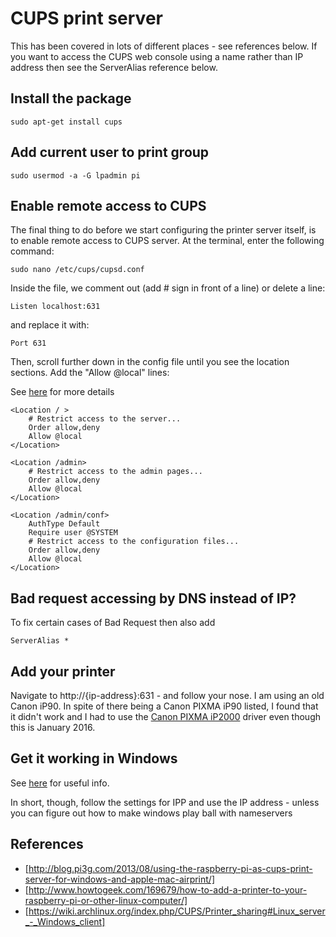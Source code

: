# CUPS print server
This has been covered in lots of different places - see references below.
If you want to access the CUPS web console using a name rather than IP address then see the
ServerAlias reference below.

## Install the package
    sudo apt-get install cups

## Add current user to print group
    sudo usermod -a -G lpadmin pi

## Enable remote access to CUPS
The final thing to do before we start configuring the printer server itself, is to enable 
remote access to CUPS server. At the terminal, enter the following command:

    sudo nano /etc/cups/cupsd.conf

Inside the file, we comment out (add # sign in front of a line) or delete a line:

    Listen localhost:631

and replace it with:

    Port 631

Then, scroll further down in the config file until you see the 
location sections. Add the "Allow @local" lines:
    
See [here](https://bugs.launchpad.net/ubuntu/+source/cups/+bug/516018) for more details 

    <Location / >
        # Restrict access to the server...
        Order allow,deny
        Allow @local
    </Location>

    <Location /admin>
        # Restrict access to the admin pages...
        Order allow,deny
        Allow @local
    </Location>

    <Location /admin/conf>
        AuthType Default
        Require user @SYSTEM
        # Restrict access to the configuration files...
        Order allow,deny
        Allow @local
    </Location>

## Bad request accessing by DNS instead of IP?
To fix certain cases of Bad Request then also add

    ServerAlias *

## Add your printer
Navigate to http://{ip-address}:631 - and follow your nose. I am using an old Canon iP90. 
In spite of there being a Canon PIXMA iP90 listed, I found that it didn't work and I had 
to use the [Canon PIXMA iP2000](http://www.michaelwood.me.uk/blag/2008/01/30/canon-ip90-gnu-linux-ubuntu/) 
driver even though this is January 2016.

## Get it working in Windows
See [here](https://wiki.archlinux.org/index.php/CUPS/Printer_sharing#Linux_server_-_Windows_client) for useful info.

In short, though, follow the settings for IPP and use the IP address - unless you can figure out how
to make windows play ball with nameservers

## References
 * [http://blog.pi3g.com/2013/08/using-the-raspberry-pi-as-cups-print-server-for-windows-and-apple-mac-airprint/]
 * [http://www.howtogeek.com/169679/how-to-add-a-printer-to-your-raspberry-pi-or-other-linux-computer/]
 * [https://wiki.archlinux.org/index.php/CUPS/Printer_sharing#Linux_server_-_Windows_client]

